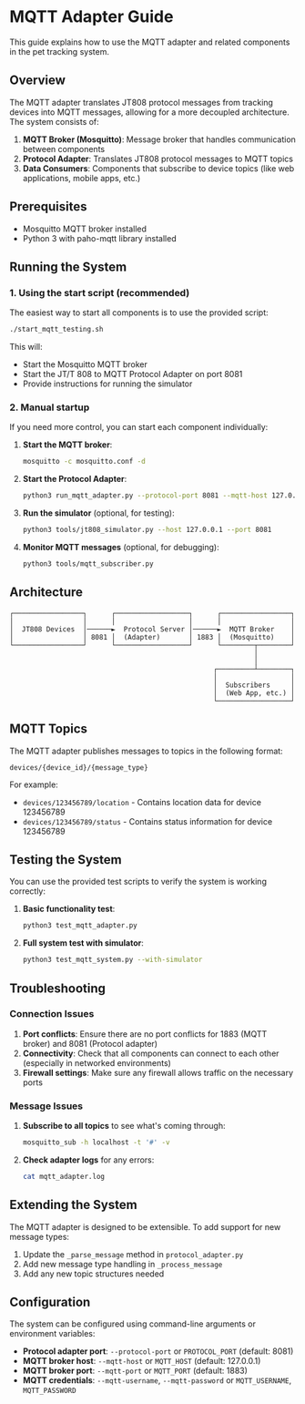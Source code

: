 # MQTT Adapter Guide

This guide explains how to use the MQTT adapter and related components in the pet tracking system.

## Overview

The MQTT adapter translates JT808 protocol messages from tracking devices into MQTT messages, allowing for a more decoupled architecture. The system consists of:

1. **MQTT Broker (Mosquitto)**: Message broker that handles communication between components
2. **Protocol Adapter**: Translates JT808 protocol messages to MQTT topics
3. **Data Consumers**: Components that subscribe to device topics (like web applications, mobile apps, etc.)

## Prerequisites

- Mosquitto MQTT broker installed
- Python 3 with paho-mqtt library installed

## Running the System

### 1. Using the start script (recommended)

The easiest way to start all components is to use the provided script:

```bash
./start_mqtt_testing.sh
```

This will:
- Start the Mosquitto MQTT broker
- Start the JT/T 808 to MQTT Protocol Adapter on port 8081
- Provide instructions for running the simulator

### 2. Manual startup

If you need more control, you can start each component individually:

1. **Start the MQTT broker**:
   ```bash
   mosquitto -c mosquitto.conf -d
   ```

2. **Start the Protocol Adapter**:
   ```bash
   python3 run_mqtt_adapter.py --protocol-port 8081 --mqtt-host 127.0.0.1
   ```

3. **Run the simulator** (optional, for testing):
   ```bash
   python3 tools/jt808_simulator.py --host 127.0.0.1 --port 8081
   ```

4. **Monitor MQTT messages** (optional, for debugging):
   ```bash
   python3 tools/mqtt_subscriber.py
   ```

## Architecture

```
┌─────────────────┐      ┌──────────────────┐      ┌─────────────────┐  
│                 │      │                  │      │                 │  
│  JT808 Devices  │──────►  Protocol Server │──────►  MQTT Broker    │  
│                 │ 8081 │  (Adapter)       │ 1883 │  (Mosquitto)    │  
└─────────────────┘      └──────────────────┘      └────────┬────────┘  
                                                            │
                                                            │
                                                  ┌─────────┴────────┐
                                                  │                  │
                                                  │  Subscribers     │
                                                  │  (Web App, etc.) │
                                                  └──────────────────┘
```

## MQTT Topics

The MQTT adapter publishes messages to topics in the following format:

```
devices/{device_id}/{message_type}
```

For example:
- `devices/123456789/location` - Contains location data for device 123456789
- `devices/123456789/status` - Contains status information for device 123456789

## Testing the System

You can use the provided test scripts to verify the system is working correctly:

1. **Basic functionality test**:
   ```bash
   python3 test_mqtt_adapter.py
   ```

2. **Full system test with simulator**:
   ```bash
   python3 test_mqtt_system.py --with-simulator
   ```

## Troubleshooting

### Connection Issues

1. **Port conflicts**: Ensure there are no port conflicts for 1883 (MQTT broker) and 8081 (Protocol adapter)
2. **Connectivity**: Check that all components can connect to each other (especially in networked environments)
3. **Firewall settings**: Make sure any firewall allows traffic on the necessary ports

### Message Issues

1. **Subscribe to all topics** to see what's coming through:
   ```bash
   mosquitto_sub -h localhost -t '#' -v
   ```

2. **Check adapter logs** for any errors:
   ```bash
   cat mqtt_adapter.log
   ```

## Extending the System

The MQTT adapter is designed to be extensible. To add support for new message types:

1. Update the `_parse_message` method in `protocol_adapter.py`
2. Add new message type handling in `_process_message`
3. Add any new topic structures needed

## Configuration

The system can be configured using command-line arguments or environment variables:

- **Protocol adapter port**: `--protocol-port` or `PROTOCOL_PORT` (default: 8081)
- **MQTT broker host**: `--mqtt-host` or `MQTT_HOST` (default: 127.0.0.1)
- **MQTT broker port**: `--mqtt-port` or `MQTT_PORT` (default: 1883)
- **MQTT credentials**: `--mqtt-username`, `--mqtt-password` or `MQTT_USERNAME`, `MQTT_PASSWORD`
